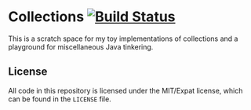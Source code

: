 Collections [![Build Status](https://travis-ci.org/briangordon/collections.svg?branch=master)](https://travis-ci.org/briangordon/collections)
===========

This is a scratch space for my toy implementations of collections and a playground for miscellaneous Java tinkering.

License
-------

All code in this repository is licensed under the MIT/Expat license, which can be found in the `LICENSE` file.